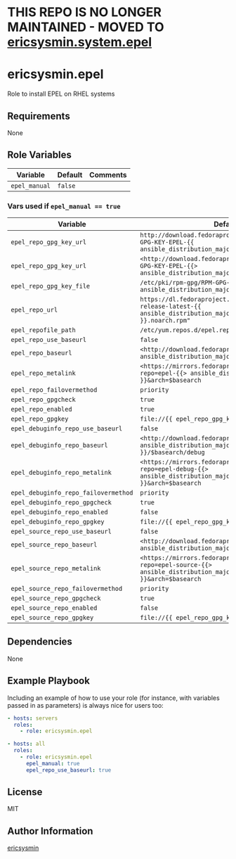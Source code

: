 # THIS REPO IS NO LONGER MAINTAINED - MOVED TO [ericsysmin.system.epel](https://github.com/ericsysmin/ansible-collection-system)

# ericsysmin.epel

Role to install EPEL on RHEL systems

## Requirements

None

## Role Variables

| Variable      | Default | Comments |
| ------------- | ------- | -------- |
| `epel_manual` | `false` |          |

### Vars used if `epel_manual == true`

| Variable                             | Default                                                                                                                 | Comments |
| ------------------------------------ | ----------------------------------------------------------------------------------------------------------------------- | -------- |
| `epel_repo_gpg_key_url`              | `http://download.fedoraproject.org/pub/epel/RPM-GPG-KEY-EPEL-{{ ansible_distribution_major_version }}`                  |          |
| `epel_repo_gpg_key_url`              | `<http://download.fedoraproject.org/pub/epel/RPM-GPG-KEY-EPEL-{{> ansible_distribution_major_version }}"`               |          |
| `epel_repo_gpg_key_file`             | `/etc/pki/rpm-gpg/RPM-GPG-KEY-EPEL-{{ ansible_distribution_major_version }}"`                                           |          |
| `epel_repo_url`                      | `https://dl.fedoraproject.org/pub/epel/epel-release-latest-{{ ansible_distribution_major_version }}.noarch.rpm"`        |          |
| `epel_repofile_path`                 | `/etc/yum.repos.d/epel.repo`                                                                                            |          |
| `epel_repo_use_baseurl`              | `false`                                                                                                                 |          |
| `epel_repo_baseurl`                  | `<http://download.fedoraproject.org/pub/epel/{{> ansible_distribution_major_version }}/$basearch`                       |          |
| `epel_repo_metalink`                 | `<https://mirrors.fedoraproject.org/metalink?repo=epel-{{> ansible_distribution_major_version }}&arch=$basearch`        |          |
| `epel_repo_failovermethod`           | `priority`                                                                                                              |          |
| `epel_repo_gpgcheck`                 | `true`                                                                                                                  |          |
| `epel_repo_enabled`                  | `true`                                                                                                                  |          |
| `epel_repo_gpgkey`                   | `file://{{ epel_repo_gpg_key_file }}`                                                                                   |          |
| `epel_debuginfo_repo_use_baseurl`    | `false`                                                                                                                 |          |
| `epel_debuginfo_repo_baseurl`        | `<http://download.fedoraproject.org/pub/epel/{{> ansible_distribution_major_version }}/$basearch/debug`                 |          |
| `epel_debuginfo_repo_metalink`       | `<https://mirrors.fedoraproject.org/metalink?repo=epel-debug-{{> ansible_distribution_major_version }}&arch=$basearch`  |          |
| `epel_debuginfo_repo_failovermethod` | `priority`                                                                                                              |          |
| `epel_debuginfo_repo_gpgcheck`       | `true`                                                                                                                  |          |
| `epel_debuginfo_repo_enabled`        | `false`                                                                                                                 |          |
| `epel_debuginfo_repo_gpgkey`         | `file://{{ epel_repo_gpg_key_file }}`                                                                                   |          |
| `epel_source_repo_use_baseurl`       | `false`                                                                                                                 |          |
| `epel_source_repo_baseurl`           | `<http://download.fedoraproject.org/pub/epel/{{> ansible_distribution_major_version }}/SRPMS`                           |          |
| `epel_source_repo_metalink`          | `<https://mirrors.fedoraproject.org/metalink?repo=epel-source-{{> ansible_distribution_major_version }}&arch=$basearch` |          |
| `epel_source_repo_failovermethod`    | `priority`                                                                                                              |          |
| `epel_source_repo_gpgcheck`          | `true`                                                                                                                  |          |
| `epel_source_repo_enabled`           | `false`                                                                                                                 |          |
| `epel_source_repo_gpgkey`            | `file://{{ epel_repo_gpg_key_file }}`                                                                                   |          |

## Dependencies

None

## Example Playbook

Including an example of how to use your role (for instance, with variables
passed in as parameters) is always nice for users too:

```yaml
- hosts: servers
  roles:
    - role: ericsysmin.epel
```

```yaml
- hosts: all
  roles:
    - role: ericsysmin.epel
      epel_manual: true
      epel_repo_use_baseurl: true
```

## License

MIT

## Author Information

[ericsysmin](https://ericsysmin.com)
